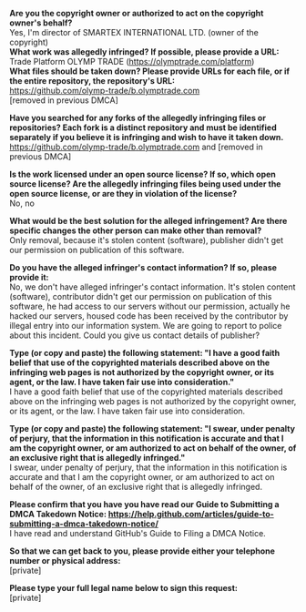 **Are you the copyright owner or authorized to act on the copyright owner's behalf?**  
Yes, I'm director of SMARTEX INTERNATIONAL LTD. (owner of the copyright)  
**What work was allegedly infringed? If possible, please provide a URL:**  
Trade Platform OLYMP TRADE (https://olymptrade.com/platform)  
**What files should be taken down? Please provide URLs for each file, or if the entire repository, the repository's URL:**  
https://github.com/olymp-trade/b.olymptrade.com  
[removed in previous DMCA]

**Have you searched for any forks of the allegedly infringing files or repositories? Each fork is a distinct repository and must be identified separately if you believe it is infringing and wish to have it taken down.**  
https://github.com/olymp-trade/b.olymptrade.com and [removed in previous DMCA]

**Is the work licensed under an open source license? If so, which open source license? Are the allegedly infringing files being used under the open source license, or are they in violation of the license?**  
No, no

**What would be the best solution for the alleged infringement? Are there specific changes the other person can make other than removal?**  
Only removal, because it's stolen content (software), publisher didn't get our permission on publication of this software.

**Do you have the alleged infringer's contact information? If so, please provide it:**  
No, we don't have alleged infringer's contact information. It's stolen content (software), contributor didn't get our permission on publication of this software, he had access to our servers without our permission, actually he hacked our servers, housed code has been received by the contributor by illegal entry into our information system. We are going to report to police about this incident. Could you give us contact details of publisher?

**Type (or copy and paste) the following statement: "I have a good faith belief that use of the copyrighted materials described above on the infringing web pages is not authorized by the copyright owner, or its agent, or the law. I have taken fair use into consideration."**  
I have a good faith belief that use of the copyrighted materials described above on the infringing web pages is not authorized by the copyright owner, or its agent, or the law. I have taken fair use into consideration.

**Type (or copy and paste) the following statement: "I swear, under penalty of perjury, that the information in this notification is accurate and that I am the copyright owner, or am authorized to act on behalf of the owner, of an exclusive right that is allegedly infringed."**  
I swear, under penalty of perjury, that the information in this notification is accurate and that I am the copyright owner, or am authorized to act on behalf of the owner, of an exclusive right that is allegedly infringed.

**Please confirm that you have you have read our Guide to Submitting a DMCA Takedown Notice: https://help.github.com/articles/guide-to-submitting-a-dmca-takedown-notice/**  
I have read and understand GitHub's Guide to Filing a DMCA Notice.

**So that we can get back to you, please provide either your telephone number or physical address:**  
[private]  

**Please type your full legal name below to sign this request:**  
[private]  
